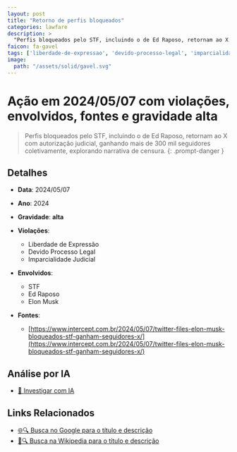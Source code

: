 ```yaml
---
layout: post
title: "Retorno de perfis bloqueados"
categories: lawfare
description: > 
  "Perfis bloqueados pelo STF, incluindo o de Ed Raposo, retornam ao X com autorização judicial, ganhando mais de 300 mil seguidores coletivamente, explorando narrativa de censura."
faicon: fa-gavel
tags: ['liberdade-de-expressao', 'devido-processo-legal', 'imparcialidade-judicial', 'stf', 'ed-raposo', 'elon-musk', 'gravidade-alta', 'retorno', 'seguidores', 'censura', 'stf']
image:
  path: "/assets/solid/gavel.svg"
---
```


# Ação em 2024/05/07 com violações, envolvidos, fontes e gravidade alta

> Perfis bloqueados pelo STF, incluindo o de Ed Raposo, retornam ao X com autorização judicial, ganhando mais de 300 mil seguidores coletivamente, explorando narrativa de censura.
{: .prompt-danger }

## Detalhes
- **Data**: 2024/05/07
- **Ano**: 2024
- **Gravidade**: **alta** <i class="fas fa-gavel"></i>

- **Violações**:
  - Liberdade de Expressão
  - Devido Processo Legal
  - Imparcialidade Judicial
- **Envolvidos**:
  - STF
  - Ed Raposo
  - Elon Musk
- **Fontes**:
  - [https://www.intercept.com.br/2024/05/07/twitter-files-elon-musk-bloqueados-stf-ganham-seguidores-x/](https://www.intercept.com.br/2024/05/07/twitter-files-elon-musk-bloqueados-stf-ganham-seguidores-x/)

## Análise por IA
- [🤖 Investigar com IA](https://www.perplexity.ai/search?q=%20Retorno%20de%20perfis%20bloqueados%20Perfis%20bloqueados%20pelo%20STF%2C%20incluindo%20o%20de%20Ed%20Raposo%2C%20retornam%20ao%20X%20com%20autoriza%C3%A7%C3%A3o%20judicial%2C%20ganhando%20mais%20de%20300%20mil%20seguidores%20coletivamente%2C%20explorando%20narrativa%20de%20censura.%20Liberdade%20de%20Express%C3%A3o%20Devido%20Processo%20Legal%20Imparcialidade%20Judicial%202024%20gravidade%20alta)

## Links Relacionados
- [🌐🔍 Busca no Google para o título e descrição](https://www.google.com/search?q=%20Retorno%20de%20perfis%20bloqueados%20Perfis%20bloqueados%20pelo%20STF%2C%20incluindo%20o%20de%20Ed%20Raposo%2C%20retornam%20ao%20X%20com%20autoriza%C3%A7%C3%A3o%20judicial%2C%20ganhando%20mais%20de%20300%20mil%20seguidores%20coletivamente%2C%20explorando%20narrativa%20de%20censura.%20Liberdade%20de%20Express%C3%A3o%20Devido%20Processo%20Legal%20Imparcialidade%20Judicial%202024%20gravidade%20alta)
- [📖🔍 Busca na Wikipedia para o título e descrição](https://pt.wikipedia.org/w/index.php?search=%20Retorno%20de%20perfis%20bloqueados%20Perfis%20bloqueados%20pelo%20STF%2C%20incluindo%20o%20de%20Ed%20Raposo%2C%20retornam%20ao%20X%20com%20autoriza%C3%A7%C3%A3o%20judicial%2C%20ganhando%20mais%20de%20300%20mil%20seguidores%20coletivamente%2C%20explorando%20narrativa%20de%20censura.%20Liberdade%20de%20Express%C3%A3o%20Devido%20Processo%20Legal%20Imparcialidade%20Judicial%202024%20gravidade%20alta)

